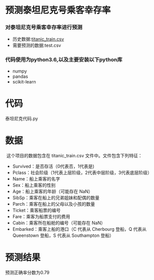 # 预测泰坦尼克号乘客幸存率
### 对泰坦尼克号乘客幸存率进行预测
* 历史数据:[titanic_train.csv](https://github.com/xiaofan5d/kaggle/blob/master/titanic_train.csv)
* 需要预测的数据:test.csv
### 代码使用为python3.6,以及主要安装以下python库
* numpy
* pandas
* scikit-learn
# 代码
泰坦尼克代码.py
# 数据
​ 这个项目的数据包含在 titanic_train.csv 文件中。文件包含下列特征：
* Survived：是否存活（0代表否，1代表是)
* Pclass：社会阶级（1代表上层阶级，2代表中层阶级，3代表底层阶级）
* Name：船上乘客的名字
* Sex：船上乘客的性别
* Age：船上乘客的年龄（可能存在 NaN）
* SibSp：乘客在船上的兄弟姐妹和配偶的数量
* Parch：乘客在船上的父母以及小孩的数量
* Ticket：乘客船票的编号
* Fare：乘客为船票支付的费用
* Cabin：乘客所在船舱的编号（可能存在 NaN）
* Embarked：乘客上船的港口（C 代表从 Cherbourg 登船，Q 代表从 Queenstown 登船，S 代表从 Southampton 登船）
# 预测结果
预测正确率分数为0.79
